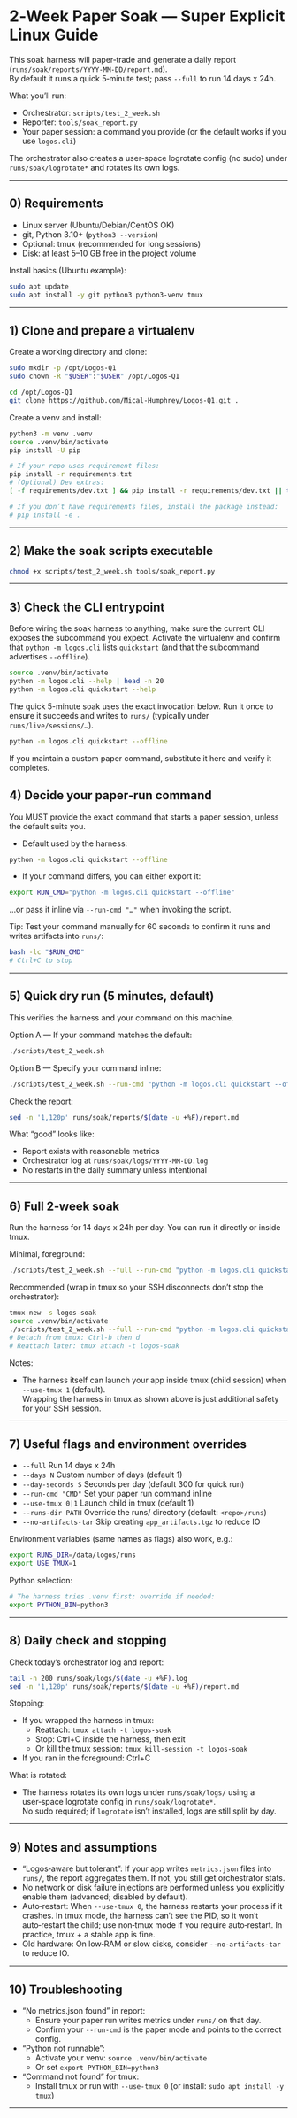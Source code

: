 # 2‑Week Paper Soak — Super Explicit Linux Guide

This soak harness will paper‑trade and generate a daily report (`runs/soak/reports/YYYY‑MM‑DD/report.md`).  
By default it runs a quick 5‑minute test; pass `--full` to run 14 days x 24h.

What you’ll run:
- Orchestrator: `scripts/test_2_week.sh`
- Reporter: `tools/soak_report.py`
- Your paper session: a command you provide (or the default works if you use `logos.cli`)

The orchestrator also creates a user‑space logrotate config (no sudo) under `runs/soak/logrotate*` and rotates its own logs.

---

## 0) Requirements

- Linux server (Ubuntu/Debian/CentOS OK)
- git, Python 3.10+ (`python3 --version`)
- Optional: tmux (recommended for long sessions)
- Disk: at least 5–10 GB free in the project volume

Install basics (Ubuntu example):
```bash
sudo apt update
sudo apt install -y git python3 python3-venv tmux
```

---

## 1) Clone and prepare a virtualenv

Create a working directory and clone:
```bash
sudo mkdir -p /opt/Logos-Q1
sudo chown -R "$USER":"$USER" /opt/Logos-Q1

cd /opt/Logos-Q1
git clone https://github.com/Mical-Humphrey/Logos-Q1.git .
```

Create a venv and install:
```bash
python3 -m venv .venv
source .venv/bin/activate
pip install -U pip

# If your repo uses requirement files:
pip install -r requirements.txt
# (Optional) Dev extras:
[ -f requirements/dev.txt ] && pip install -r requirements/dev.txt || true

# If you don’t have requirements files, install the package instead:
# pip install -e .
```

---

## 2) Make the soak scripts executable

```bash
chmod +x scripts/test_2_week.sh tools/soak_report.py
```

---

## 3) Check the CLI entrypoint

Before wiring the soak harness to anything, make sure the current CLI exposes the subcommand you expect. Activate the virtualenv and confirm that `python -m logos.cli` lists `quickstart` (and that the subcommand advertises `--offline`).

```bash
source .venv/bin/activate
python -m logos.cli --help | head -n 20
python -m logos.cli quickstart --help
```

The quick 5-minute soak uses the exact invocation below. Run it once to ensure it succeeds and writes to `runs/` (typically under `runs/live/sessions/…`).

```bash
python -m logos.cli quickstart --offline
```

If you maintain a custom paper command, substitute it here and verify it completes.

## 4) Decide your paper‑run command

You MUST provide the exact command that starts a paper session, unless the default suits you.

- Default used by the harness:
```bash
python -m logos.cli quickstart --offline
```

- If your command differs, you can either export it:
```bash
export RUN_CMD="python -m logos.cli quickstart --offline"
```
…or pass it inline via `--run-cmd "…"` when invoking the script.

Tip: Test your command manually for 60 seconds to confirm it runs and writes artifacts into `runs/`:
```bash
bash -lc "$RUN_CMD"
# Ctrl+C to stop
```

---

## 5) Quick dry run (5 minutes, default)

This verifies the harness and your command on this machine.

Option A — If your command matches the default:
```bash
./scripts/test_2_week.sh
```

Option B — Specify your command inline:
```bash
./scripts/test_2_week.sh --run-cmd "python -m logos.cli quickstart --offline"
```

Check the report:
```bash
sed -n '1,120p' runs/soak/reports/$(date -u +%F)/report.md
```

What “good” looks like:
- Report exists with reasonable metrics
- Orchestrator log at `runs/soak/logs/YYYY-MM-DD.log`
- No restarts in the daily summary unless intentional

---

## 6) Full 2‑week soak

Run the harness for 14 days x 24h per day. You can run it directly or inside tmux.

Minimal, foreground:
```bash
./scripts/test_2_week.sh --full --run-cmd "python -m logos.cli quickstart --offline"
```

Recommended (wrap in tmux so your SSH disconnects don’t stop the orchestrator):
```bash
tmux new -s logos-soak
source .venv/bin/activate
./scripts/test_2_week.sh --full --run-cmd "python -m logos.cli quickstart --offline"
# Detach from tmux: Ctrl-b then d
# Reattach later: tmux attach -t logos-soak
```

Notes:
- The harness itself can launch your app inside tmux (child session) when `--use-tmux 1` (default).  
  Wrapping the harness in tmux as shown above is just additional safety for your SSH session.

---

## 7) Useful flags and environment overrides

- `--full`                     Run 14 days x 24h
- `--days N`                   Custom number of days (default 1)
- `--day-seconds S`            Seconds per day (default 300 for quick run)
- `--run-cmd "CMD"`            Set your paper run command inline
- `--use-tmux 0|1`             Launch child in tmux (default 1)
- `--runs-dir PATH`            Override the runs/ directory (default: `<repo>/runs`)
- `--no-artifacts-tar`         Skip creating `app_artifacts.tgz` to reduce IO

Environment variables (same names as flags) also work, e.g.:
```bash
export RUNS_DIR=/data/logos/runs
export USE_TMUX=1
```

Python selection:
```bash
# The harness tries .venv first; override if needed:
export PYTHON_BIN=python3
```

---

## 8) Daily check and stopping

Check today’s orchestrator log and report:
```bash
tail -n 200 runs/soak/logs/$(date -u +%F).log
sed -n '1,120p' runs/soak/reports/$(date -u +%F)/report.md
```

Stopping:
- If you wrapped the harness in tmux:
  - Reattach: `tmux attach -t logos-soak`
  - Stop: Ctrl+C inside the harness, then exit
  - Or kill the tmux session: `tmux kill-session -t logos-soak`
- If you ran in the foreground: Ctrl+C

What is rotated:
- The harness rotates its own logs under `runs/soak/logs/` using a user‑space logrotate config in `runs/soak/logrotate*`.  
  No sudo required; if `logrotate` isn’t installed, logs are still split by day.

---

## 9) Notes and assumptions

- “Logos‑aware but tolerant”: If your app writes `metrics.json` files into `runs/`, the report aggregates them. If not, you still get orchestrator stats.
- No network or disk failure injections are performed unless you explicitly enable them (advanced; disabled by default).
- Auto‑restart: When `--use-tmux 0`, the harness restarts your process if it crashes. In tmux mode, the harness can’t see the PID, so it won’t auto‑restart the child; use non‑tmux mode if you require auto‑restart. In practice, tmux + a stable app is fine.
- Old hardware: On low‑RAM or slow disks, consider `--no-artifacts-tar` to reduce IO.

---

## 10) Troubleshooting

- “No metrics.json found” in report:
  - Ensure your paper run writes metrics under `runs/` on that day.
  - Confirm your `--run-cmd` is the paper mode and points to the correct config.
- “Python not runnable”:
  - Activate your venv: `source .venv/bin/activate`
  - Or set `export PYTHON_BIN=python3`
- “Command not found” for tmux:
  - Install tmux or run with `--use-tmux 0` (or install: `sudo apt install -y tmux`)

---